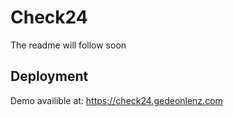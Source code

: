 # Check24 

The readme will follow soon

## Deployment
Demo availible at:
https://check24.gedeonlenz.com
